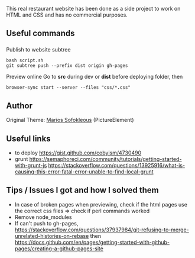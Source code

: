 This real restaurant website has been done as a side project to work on HTML and CSS and has no commercial purposes. 


## Useful commands

###
Publish to website subtree
```
bash script.sh
git subtree push --prefix dist origin gh-pages
```

Preview online
Go to **src** during dev or **dist** before deploying folder, then
```
browser-sync start --server --files "css/*.css"
```

## Author

Original Theme:
[Marios Sofokleous](https://www.msof.me/) (PictureElement)

## Useful links
- to deploy https://gist.github.com/cobyism/4730490
- grunt https://semaphoreci.com/community/tutorials/getting-started-with-grunt-js
https://stackoverflow.com/questions/13925916/what-is-causing-this-error-fatal-error-unable-to-find-local-grunt

## Tips / Issues I got and how I solved them
- In case of broken pages when previewing, check if the html pages use the correct css files => check if perl commands worked
- Remove node_modules
- If can't push to gh-pages, https://stackoverflow.com/questions/37937984/git-refusing-to-merge-unrelated-histories-on-rebase then https://docs.github.com/en/pages/getting-started-with-github-pages/creating-a-github-pages-site

